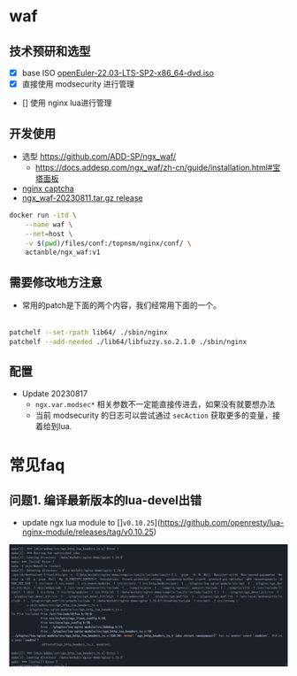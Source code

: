 # waf

## 技术预研和选型
- [x] base ISO [openEuler-22.03-LTS-SP2-x86_64-dvd.iso](https://mirror.sjtu.edu.cn/openeuler/openEuler-22.03-LTS-SP2/ISO/x86_64/openEuler-22.03-LTS-SP2-x86_64-dvd.iso)
- [x] 直接使用 modsecurity 进行管理 
- [] 使用 nginx lua进行管理


## 开发使用
- 选型 https://github.com/ADD-SP/ngx_waf/
    - https://docs.addesp.com/ngx_waf/zh-cn/guide/installation.html#宝塔面板
- [nginx captcha](https://github.com/dengqiang2015/ngx_http_captcha_module/blob/master/ngx_http_captcha_module.c)
- [ngx_waf-20230811.tar.gz release](https://github.com/xx-zhang/ngx-sm2/releases/download/untagged-b9992d47734cd5a5f97f/nginx-11.tar.gz)


```bash
docker run -itd \
    --name waf \
    --net=host \
    -v $(pwd)/files/conf:/topnsm/nginx/conf/ \
    actanble/ngx_waf:v1

```

## 需要修改地方注意
- 常用的patch是下面的两个内容，我们经常用下面的一个。
```bash

patchelf --set-rpath lib64/ ./sbin/nginx 
patchelf --add-needed ./lib64/libfuzzy.so.2.1.0 ./sbin/nginx 
```


## 配置
- Update 20230817 
    - `ngx.var.modsec*` 相关参数不一定能直接传进去，如果没有就要想办法
    - 当前 modsecurity 的日志可以尝试通过 `secAction` 获取更多的变量，接着给到lua.


# 常见faq

## 问题1. 编译最新版本的lua-devel出错
- update ngx lua module to []`v0.10.25`](https://github.com/openresty/lua-nginx-module/releases/tag/v0.10.25)

![Alt text](./images/image.png)
